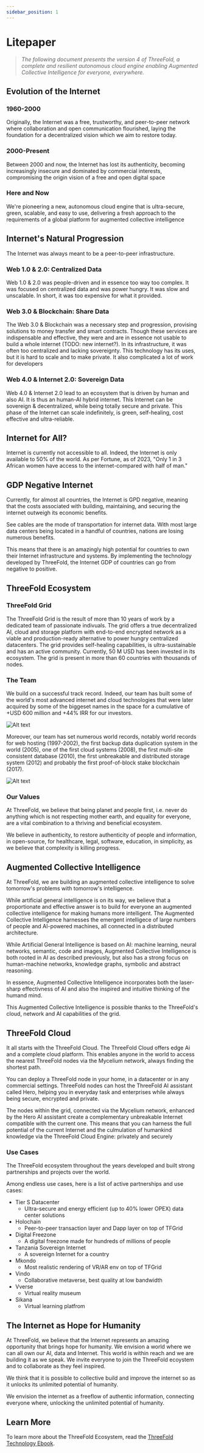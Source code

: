 ```yaml
---
sidebar_position: 1
---
```


# Litepaper

> *The following document presents the version 4 of ThreeFold, a complete and resilient autonomous cloud engine enabling Augmented Collective Intelligence for everyone, everywhere.*

## Evolution of the Internet

### 1960-2000

Originally, the Internet was a free, trustworthy, and peer-to-peer network where collaboration and open communication flourished, laying the foundation for a decentralized vision which we aim to restore today.

### 2000-Present

Between 2000 and now, the Internet has lost its authenticity, becoming increasingly insecure and dominated by commercial interests, compromising the origin vision of a free and open digital space

### Here and Now

We're pioneering a new, autonomous cloud engine that is ultra-secure, green, scalable, and easy to use, delivering a fresh approach to the requirements of a global platform for augmented collective intelligence

## Internet's Natural Progression

The Internet was always meant to be a peer-to-peer infrastructure.

### Web 1.0 & 2.0: Centralized Data

Web 1.0 & 2.0 was people-driven and in essence too way too complex. It was focused on centralized data and was power hungry. It was slow and unscalable. In short, it was too expensive for what it provided.

### Web 3.0 & Blockchain: Share Data

The Web 3.0 & Blockchain was a necessary step and progression, provising solutions to money transfer and smart contracts. Though these services are indispensable and effective, they were and are in essence not usable to build a whole internet (TODO: new internet?). In its infrastructure, it was often too centralized and lacking sovereignty. This technology has its uses, but it is hard to scale and to make private. It also complicated a lot of work for developers

### Web 4.0 & Internet 2.0: Sovereign Data

Web 4.0 & Internet 2.0 lead to an ecosystem that is driven by human and also AI. It is thus an human-AI hybrid internet. This Internet can be sovereign & decentralized, while being totally secure and private. This phase of the Internet can scale indefinitely, is green, self-healing, cost effective and ultra-reliable.

## Internet for All?

Internet is currently not accessible to all. Indeed, the Internet is only available to 50% of the world. As per Fortune, as of 2023, "Only 1 in 3 African women have access to the internet-compared with half of man."

## GDP Negative Internet

Currently, for almost all countries, the Internet is GPD negative, meaning that the costs associated with building, maintaining, and securing the internet outweigh its economic benefits.

See cables are the mode of transportation for internet data. With most large data centers being located in a handful of countries, nations are losing numerous benefits.

This means that there is an amazingly high potential for countries to own their Internet infrastructure and systems. By implementing the technology developed by ThreeFold, the Internet GDP of countries can go from negative to positive.

## ThreeFold Ecosystem

### ThreeFold Grid

The ThreeFold Grid is the result of more than 10 years of work by a dedicated team of passionate indivuals. The grid offers a true decentralized AI, cloud and storage platform with end-to-end encrypted network as a viable and production-ready alternative to power hungry centralized datacenters. The grid provides self-healing capabilities, is ultra-sustainable and has an active community. Currently, 50 M USD has been invested in its ecosystem. The grid is present in more than 60 countries with thousands of nodes.

### The Team

We build on a successful track record. Indeed, our team has built some of the world's most advanced internet and cloud technologies that were later acquired by some of the biggeset names in the space for a cumulative of +USD 600 million and +44% IRR for our investors.

![Alt text](./img/track_record.png)

Moreover, our team has set numerous world records, notably world records for web hosting (1997-2002), the first backup data duplication system in the world (2005), one of the first cloud systems (2008), the first multi-site consistent database (2010), the first unbreakable and distributed storage system (2012) and probably the first proof-of-block stake blockchain (2017).

![Alt text](./img/world_records.png)

### Our Values

At ThreeFold, we believe that being planet and people first, i.e. never do anything which is not respecting mother earth, and equality for everyone, are a vital combination to a thriving and beneficial ecosystem.

We believe in authenticity, to restore authenticity of people and information, in open-source, for healthcare, legal, software, education, in simplicity, as we believe that complexity is killing progress.

## Augmented Collective Intelligence

At ThreeFold, we are building an augmented collective intelligence to solve tomorrow's problems with tomorrow's intelligence.

While artificial general intelligence is on its way, we believe that a proportionate and effective answer is to build for everyone an augmented collective intelligence for making humans more intelligent. The Augmented Collective Intelligence harnesses the emergent intelligece of large numbers of people and AI-powered machines, all connected in a distributed architecture.

While Artificial General Intelligence is based on AI: machine learning, neural networks, semantic, code and images, Augmented Collective Intelligence is both rooted in AI as described previously, but also has a strong focus on human-machine networks, knowledge graphs, symbolic and abstract reasoning.

In essence, Augmented Collective Intelligence incorporates both the laser-sharp effectivness of AI and also the inspired and intuitive thinking of the humand mind.

This Augmented Collective Intelligence is possible thanks to the ThreeFold's cloud, network and AI capabilities of the grid. 

## ThreeFold Cloud

It all starts with the ThreeFold Cloud. The ThreeFold Cloud offers edge Ai and a complete cloud platform. This enables anyone in the world to access the nearest ThreeFold nodes via the Mycelium network, always finding the shortest path.

You can deploy a ThreeFold node in your home, in a datacenter or in any commercial settings. ThreeFold nodes can host the ThreeFold AI assistant called Hero, helping you in everyday task and enterprises while always being secure, encrypted and private. 

The nodes within the grid, connected via the Mycelium network, enhanced by the Hero AI assistant create a complementary unbreakable Internet compatible with the current one. This means that you can harness the full potential of the current Internet and the culmulation of humankind knowledge via the ThreeFold Cloud Engine: privately and securely 

### Use Cases

The ThreeFold ecosystem throughout the years developed and built strong partnerships and projects over the world.

Among endless use cases, here is a list of active partnerships and use cases:

- Tier S Datacenter
  - Ultra-secure and energy efficient (up to 40% lower OPEX) data center solutions
- Holochain
  - Peer-to-peer transaction layer and Dapp layer on top of TFGrid 
- Digital Freezone
  - A digital freezone made for hundreds of millions of people
- Tanzania Sovereign Internet
  - A sovereign Internet for a country 
- Mkondo
  - Most realistic rendering of VR/AR env on top of TFGrid
- Vindo
  - Collaborative metaverse, best quality at low bandwidth 
- Vverse
  - Virtual reality museum 
- Sikana 
  - Virtual learning platfrom

## The Internet as Hope for Humanity

At ThreeFold, we believe that the Internet represents an amazing opportunity that brings hope for humanity. We envision a world where we can all own our AI, data and Internet. This world is within reach and we are building it as we speak. We invite everyone to join the ThreeFold ecoystem and to collaborate as they feel inspired.

We think that it is possible to collective build and improve the internet so as it unlocks its unlimited potential of humanity. 

We envision the internet as a freeflow of authentic information, connecting everyone where, unlocking the unlimited potential of humanity.

## Learn More

To learn more about the ThreeFold Ecosystem, read the [ThreeFold Technology Ebook](https://threefold.info/tech).